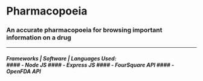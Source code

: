 # Pharmacopoeia
<h3>An accurate pharmacopoeia for browsing important information on a drug</h3>
<hr/>
<h5>Frameworks | Software | Languages Used: <br>
#### - Node JS
#### - Express JS
#### - FourSquare API
#### - OpenFDA API


